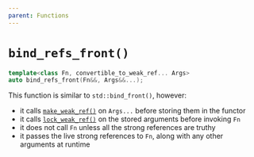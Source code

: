 ```yaml
---
parent: Functions
---
```


# `bind_refs_front()`

```c++
template<class Fn, convertible_to_weak_ref... Args>
auto bind_refs_front(Fn&&, Args&&...);
```

This function is similar to `std::bind_front()`, however:
- it calls [`make_weak_ref()`](make_weak_ref.md) on `Args...` before storing them in the functor
- it calls [`lock_weak_ref()`](lock_weak_ref.md) on the stored arguments before invoking `Fn`
- it does not call `Fn` unless all the strong references are truthy
- it passes the live strong references to `Fn`, along with any other arguments at runtime